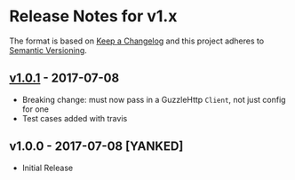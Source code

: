 # Release Notes for v1.x

The format is based on [Keep a Changelog](http://keepachangelog.com/en/1.0.0/)
and this project adheres to [Semantic Versioning](http://semver.org/spec/v2.0.0.html).

## [v1.0.1] - 2017-07-08

* Breaking change: must now pass in a GuzzleHttp `Client`, not just config for one
* Test cases added with travis

## v1.0.0 - 2017-07-08 [YANKED]

* Initial Release

[Unreleased]: https://github.com/lukewaite/logstash-input-cloudwatch-logs/compare/v1.0.1...HEAD
[v1.0.1]: https://github.com/lukewaite/logstash-input-cloudwatch-logs/compare/v1.0.0...v1.0.1
